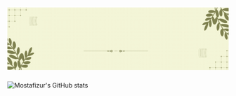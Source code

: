 <h1 align="center"><img src="https://raw.githubusercontent.com/jahid32/jahid32/image/icons/Hi I Am.gif" /></h1>

![Mostafizur's GitHub stats](https://github-readme-stats.vercel.app/api?username=jahid32&show_icons=true&theme=transparent)

